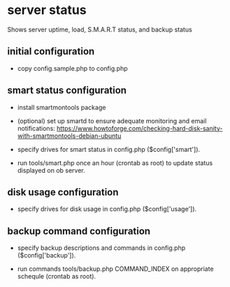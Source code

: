 # server status
 Shows server uptime, load, S.M.A.R.T status, and backup status

## initial configuration

- copy config.sample.php to config.php

## smart status configuration

- install smartmontools package

- (optional) set up smartd to ensure adequate monitoring and email notifications: https://www.howtoforge.com/checking-hard-disk-sanity-with-smartmontools-debian-ubuntu

- specify drives for smart status in config.php ($config['smart']).

- run tools/smart.php once an hour (crontab as root) to update status displayed on ob server.

## disk usage configuration

- specify drives for disk usage in config.php ($config['usage']).

## backup command configuration

- specify backup descriptions and commands in config.php ($config['backup']).

- run commands tools/backup.php COMMAND_INDEX on appropriate schequle (crontab as root).
